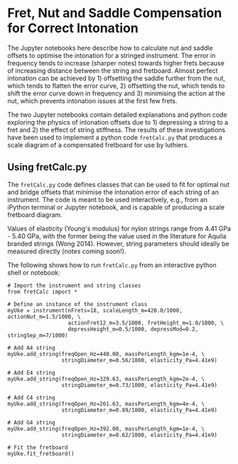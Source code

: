 # Fret, Nut and Saddle Compensation for Correct Intonation

The Jupyter notebooks here describe how to calculate nut and saddle
offsets to optimise the intonation for a stringed instrument. The
error in frequency tends to increase (sharper notes) towards higher
frets because of increasing distance between the string and
fretboard. Almost perfect intonation can be achieved by 1) offsetting
the saddle further from the nut, which tends to flatten the error
curve, 2) offsetting the nut, which tends to shift the error curve down
in frequency and 3) minimising the action at the nut, which prevents
intonation issues at the first few frets.

The two Jupyter notebooks contain detailed explanations and python
code exploring the physics of intonation offsets due to 1) depressing
a string to a fret and 2) the effect of string stiffness. The results
of these investigations have been used to implement a python code
```fretCalc.py``` that produces a scale diagram of a compensated
fretboard for use by luthiers.

## Using fretCalc.py

The ```fretCalc.py``` code defines classes that can be used to
fit for optimal nut and bridge offsets that minimise the intonation
error of each string of an instrument. The code is meant to be used
interactively, e.g., from an iPython terminal or Jupyter notebook, and
is capable of producing a scale fretboard diagram.

Values of elasticity (Young's modulus) for nylon strings range from
4.41 GPa - 5.40 GPa, with the former being the value used in the
literature for Aquila branded strings (Wong 2014). However, string
parameters should ideally be measured directly (notes coming soon!).

The following shows how to run ```fretCalc.py``` from an interactive
python shell or notebook:

```
# Import the instrument and string classes
from fretCalc import *

# Define an instance of the instrument class
myUke = instrument(nFrets=18, scaleLength_m=420.0/1000, actionNut_m=1.5/1000, \
                   actionFret12_m=3.5/1000, fretHeight_m=1.0/1000, \
                   depressHeight_m=0.5/1000, depressMod=0.2, stringSep_m=7/1000)

# Add A4 string
myUke.add_string(freqOpen_Hz=440.00, massPerLength_kgm=1e-4, \
                 stringDiameter_m=0.56/1000, elasticity_Pa=4.41e9)

# Add E4 string
myUke.add_string(freqOpen_Hz=329.63, massPerLength_kgm=2e-4, \
                 stringDiameter_m=0.73/1000, elasticity_Pa=4.41e9)

# Add C4 string
myUke.add_string(freqOpen_Hz=261.63, massPerLength_kgm=4e-4, \
                 stringDiameter_m=0.89/1000, elasticity_Pa=4.41e9)

# Add G4 string
myUke.add_string(freqOpen_Hz=392.00, massPerLength_kgm=1e-4, \
                 stringDiameter_m=0.62/1000, elasticity_Pa=4.41e9)

# Fit the fretboard
myUke.fit_fretboard()
```